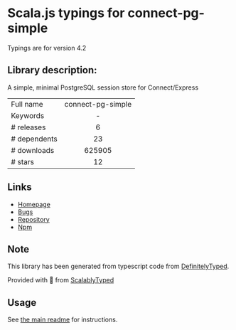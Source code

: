 
# Scala.js typings for connect-pg-simple

Typings are for version 4.2

## Library description:
A simple, minimal PostgreSQL session store for Connect/Express

|                    |                 |
| ------------------ | :-------------: |
| Full name          | connect-pg-simple |
| Keywords           | - |
| # releases         | 6 |
| # dependents       | 23 |
| # downloads        | 625905 |
| # stars            | 12 |

## Links
- [Homepage](https://github.com/voxpelli/node-connect-pg-simple#readme)
- [Bugs](https://github.com/voxpelli/node-connect-pg-simple/issues)
- [Repository](https://github.com/voxpelli/node-connect-pg-simple)
- [Npm](https://www.npmjs.com/package/connect-pg-simple)
    


## Note
This library has been generated from typescript code from [DefinitelyTyped](https://definitelytyped.org).

Provided with :purple_heart: from [ScalablyTyped](https://github.com/oyvindberg/ScalablyTyped)

## Usage
See [the main readme](../../readme.md) for instructions.


